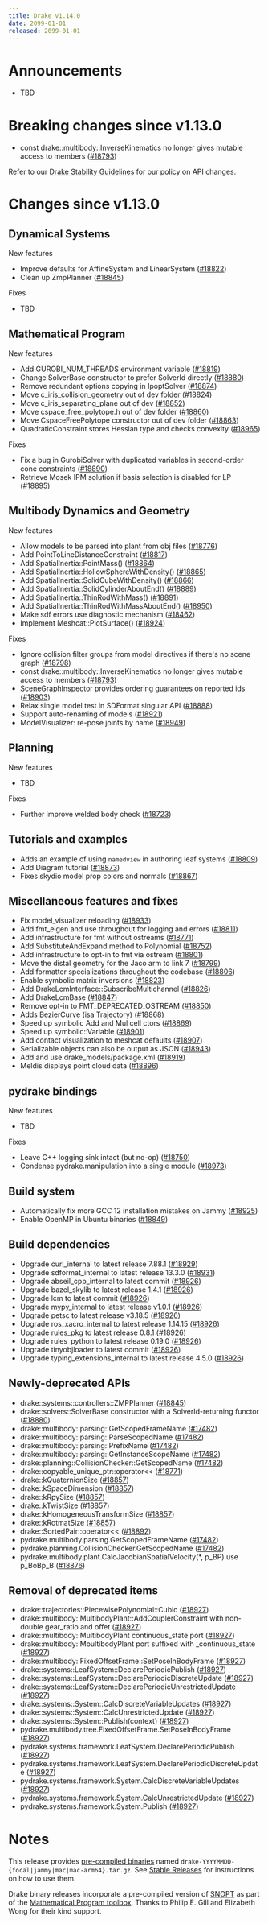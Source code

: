 ```yaml
---
title: Drake v1.14.0
date: 2099-01-01
released: 2099-01-01
---
```


# Announcements

* TBD

# Breaking changes since v1.13.0

* const drake::multibody::InverseKinematics no longer gives mutable access to members ([#18793][_#18793])


Refer to our [Drake Stability Guidelines](/stable.html) for our policy
on API changes.

# Changes since v1.13.0

## Dynamical Systems

<!-- <relnotes for systems go here> -->

New features

* Improve defaults for AffineSystem and LinearSystem ([#18822][_#18822])
* Clean up ZmpPlanner ([#18845][_#18845])

Fixes

* TBD

## Mathematical Program

<!-- <relnotes for solvers go here> -->

New features

* Add GUROBI_NUM_THREADS environment variable ([#18819][_#18819])
* Change SolverBase constructor to prefer SolverId directly ([#18880][_#18880])
* Remove redundant options copying in IpoptSolver ([#18874][_#18874])
* Move c_iris_collision_geometry out of dev folder ([#18824][_#18824])
* Move c_iris_separating_plane out of dev ([#18852][_#18852]) 
* Move cspace_free_polytope.h out of dev folder ([#18860][_#18860])
* Move CspaceFreePolytope constructor out of dev folder ([#18863][_#18863])
* QuadraticConstraint stores Hessian type and checks convexity ([#18965][_#18965])


Fixes

* Fix a bug in GurobiSolver with duplicated variables in second-order cone constraints ([#18890][_#18890])
* Retrieve Mosek IPM solution if basis selection is disabled for LP ([#18895][_#18895])

## Multibody Dynamics and Geometry

<!-- <relnotes for geometry,multibody go here> -->



New features

* Allow models to be parsed into plant from obj files ([#18776][_#18776])
* Add PointToLineDistanceConstraint ([#18817][_#18817])
* Add SpatialInertia::PointMass() ([#18864][_#18864])
* Add SpatialInertia::HollowSphereWithDensity() ([#18865][_#18865])
* Add SpatialInertia::SolidCubeWithDensity() ([#18866][_#18866])
* Add SpatialInertia::SolidCylinderAboutEnd() ([#18889][_#18889])
* Add SpatialInertia::ThinRodWithMass() ([#18891][_#18891])
* Add SpatialInertia::ThinRodWithMassAboutEnd() ([#18950][_#18950])
* Make sdf errors use diagnostic mechanism ([#18462][_#18462])
* Implement Meshcat::PlotSurface() ([#18924][_#18924])

Fixes

* Ignore collision filter groups from model directives if there's no scene graph ([#18798][_#18798])
* const drake::multibody::InverseKinematics no longer gives mutable access to members ([#18793][_#18793])
* SceneGraphInspector provides ordering guarantees on reported ids ([#18903][_#18903])
* Relax single model test in SDFormat singular API ([#18888][_#18888])
* Support auto-renaming of models ([#18921][_#18921])
* ModelVisualizer: re-pose joints by name ([#18949][_#18949])

## Planning

<!-- <relnotes for planning go here> -->


New features

* TBD

Fixes

* Further improve welded body check ([#18723][_#18723])

## Tutorials and examples

<!-- <relnotes for examples,tutorials go here> -->

* Adds an example of using `namedview` in authoring leaf systems ([#18809][_#18809])
* Add Diagram tutorial ([#18873][_#18873])
* Fixes skydio model prop colors and normals ([#18867][_#18867])

## Miscellaneous features and fixes

<!-- <relnotes for common,math,lcm,lcmtypes,manipulation,perception,visualization go here> -->

* Fix model_visualizer reloading ([#18933][_#18933])
* Add fmt_eigen and use throughout for logging and errors ([#18811][_#18811])
* Add infrastructure for fmt without ostreams ([#18771][_#18771])
* Add SubstituteAndExpand method to Polynomial ([#18752][_#18752])
* Add infrastructure to opt-in to fmt via ostream ([#18801][_#18801])
* Move the distal geometry for the Jaco arm to link 7 ([#18799][_#18799])
* Add formatter specializations throughout the codebase ([#18806][_#18806])
* Enable symbolic matrix inversions ([#18823][_#18823])
* Add DrakeLcmInterface::SubscribeMultichannel ([#18826][_#18826])
* Add DrakeLcmBase ([#18847][_#18847])
* Remove opt-in to FMT_DEPRECATED_OSTREAM ([#18850][_#18850])
* Adds BezierCurve (isa Trajectory) ([#18868][_#18868])
* Speed up symbolic Add and Mul cell ctors ([#18869][_#18869])
* Speed up symbolic::Variable ([#18901][_#18901])
* Add contact visualization to meshcat defaults ([#18907][_#18907])
* Serializable objects can also be output as JSON ([#18943][_#18943])
* Add and use drake_models/package.xml ([#18919][_#18919])
* Meldis displays point cloud data ([#18896][_#18896])


## pydrake bindings

<!-- <relnotes for bindings go here> -->


New features

* TBD

Fixes

* Leave C++ logging sink intact (but no-op) ([#18750][_#18750])
* Condense pydrake.manipulation into a single module ([#18973][_#18973])

## Build system

<!-- <relnotes for cmake,doc,setup,third_party,tools go here> -->

* Automatically fix more GCC 12 installation mistakes on Jammy ([#18925][_#18925])
* Enable OpenMP in Ubuntu binaries ([#18849][_#18849])

## Build dependencies

<!-- <relnotes for workspace go here> -->

* Upgrade curl_internal to latest release 7.88.1 ([#18929][_#18929])
* Upgrade sdformat_internal to latest release 13.3.0 ([#18931][_#18931])
* Upgrade abseil_cpp_internal to latest commit ([#18926][_#18926])
* Upgrade bazel_skylib to latest release 1.4.1 ([#18926][_#18926])
* Upgrade lcm to latest commit ([#18926][_#18926])
* Upgrade mypy_internal to latest release v1.0.1 ([#18926][_#18926])
* Upgrade petsc to latest release v3.18.5 ([#18926][_#18926])
* Upgrade ros_xacro_internal to latest release 1.14.15 ([#18926][_#18926])
* Upgrade rules_pkg to latest release 0.8.1 ([#18926][_#18926])
* Upgrade rules_python to latest release 0.19.0 ([#18926][_#18926])
* Upgrade tinyobjloader to latest commit ([#18926][_#18926])
* Upgrade typing_extensions_internal to latest release 4.5.0 ([#18926][_#18926])

## Newly-deprecated APIs

* drake::systems::controllers::ZMPPlanner ([#18845][_#18845])
* drake::solvers::SolverBase constructor with a SolverId-returning functor ([#18880][_#18880])
* drake::multibody::parsing::GetScopedFrameName ([#17482][_#17482])
* drake::multibody::parsing::ParseScopedName ([#17482][_#17482])
* drake::multibody::parsing::PrefixName ([#17482][_#17482])
* drake::multibody::parsing::GetInstanceScopeName ([#17482][_#17482])
* drake::planning::CollisionChecker::GetScopedName ([#17482][_#17482])
* drake::copyable_unique_ptr::operator<< ([#18771][_#18771]) 
* drake::kQuaternionSize ([#18857][_#18857])
* drake::kSpaceDimension ([#18857][_#18857])
* drake::kRpySize ([#18857][_#18857])
* drake::kTwistSize ([#18857][_#18857])
* drake::kHomogeneousTransformSize ([#18857][_#18857])
* drake::kRotmatSize ([#18857][_#18857])
* drake::SortedPair::operator<< ([#18892][_#18892])
* pydrake.multibody.parsing.GetScopedFrameName ([#17482][_#17482])
* pydrake.planning.CollisionChecker.GetScopedName ([#17482][_#17482])
* pydrake.multibody.plant.CalcJacobianSpatialVelocity(*, p_BP) use p_BoBp_B ([#18876][_#18876])

## Removal of deprecated items

* drake::trajectories::PiecewisePolynomial::Cubic ([#18927][_#18927])
* drake::multibody::MultibodyPlant::AddCouplerConstraint with non-double gear_ratio and offet ([#18927][_#18927])
* drake::multibody::MultibodyPlant continuous_state port ([#18927][_#18927])
* drake::multibody::MoultibodyPlant port suffixed with _continuous_state ([#18927][_#18927])
* drake::multibody::FixedOffsetFrame::SetPoseInBodyFrame ([#18927][_#18927])
* drake::systems::LeafSystem::DeclarePeriodicPublish ([#18927][_#18927])
* drake::systems::LeafSystem::DeclarePeriodicDiscreteUpdate ([#18927][_#18927])
* drake::systems::LeafSystem::DeclarePeriodicUnrestrictedUpdate ([#18927][_#18927])
* drake::systems::System::CalcDiscreteVariableUpdates ([#18927][_#18927])
* drake::systems::System::CalcUnrestrictedUpdate ([#18927][_#18927])
* drake::systems::System::Publish(context) ([#18927][_#18927])
* pydrake.multibody.tree.FixedOffsetFrame.SetPoseInBodyFrame ([#18927][_#18927])
* pydrake.systems.framework.LeafSystem.DeclarePeriodicPublish ([#18927][_#18927])
* pydrake.systems.framework.LeafSystem.DeclarePeriodicDiscreteUpdate ([#18927][_#18927])
* pydrake.systems.framework.System.CalcDiscreteVariableUpdates ([#18927][_#18927])
* pydrake.systems.framework.System.CalcUnrestrictedUpdate ([#18927][_#18927])
* pydrake.systems.framework.System.Publish ([#18927][_#18927])

# Notes


This release provides [pre-compiled binaries](https://github.com/RobotLocomotion/drake/releases/tag/v1.14.0) named
``drake-YYYYMMDD-{focal|jammy|mac|mac-arm64}.tar.gz``. See [Stable Releases](/from_binary.html#stable-releases) for instructions on how to use them.

Drake binary releases incorporate a pre-compiled version of [SNOPT](https://ccom.ucsd.edu/~optimizers/solvers/snopt/) as part of the
[Mathematical Program toolbox](https://drake.mit.edu/doxygen_cxx/group__solvers.html). Thanks to
Philip E. Gill and Elizabeth Wong for their kind support.

<!-- <begin issue links> -->
[_#17482]: https://github.com/RobotLocomotion/drake/pull/17482
[_#18462]: https://github.com/RobotLocomotion/drake/pull/18462
[_#18723]: https://github.com/RobotLocomotion/drake/pull/18723
[_#18750]: https://github.com/RobotLocomotion/drake/pull/18750
[_#18752]: https://github.com/RobotLocomotion/drake/pull/18752
[_#18771]: https://github.com/RobotLocomotion/drake/pull/18771
[_#18776]: https://github.com/RobotLocomotion/drake/pull/18776
[_#18793]: https://github.com/RobotLocomotion/drake/pull/18793
[_#18798]: https://github.com/RobotLocomotion/drake/pull/18798
[_#18799]: https://github.com/RobotLocomotion/drake/pull/18799
[_#18801]: https://github.com/RobotLocomotion/drake/pull/18801
[_#18806]: https://github.com/RobotLocomotion/drake/pull/18806
[_#18809]: https://github.com/RobotLocomotion/drake/pull/18809
[_#18811]: https://github.com/RobotLocomotion/drake/pull/18811
[_#18817]: https://github.com/RobotLocomotion/drake/pull/18817
[_#18819]: https://github.com/RobotLocomotion/drake/pull/18819
[_#18822]: https://github.com/RobotLocomotion/drake/pull/18822
[_#18823]: https://github.com/RobotLocomotion/drake/pull/18823
[_#18824]: https://github.com/RobotLocomotion/drake/pull/18824
[_#18826]: https://github.com/RobotLocomotion/drake/pull/18826
[_#18845]: https://github.com/RobotLocomotion/drake/pull/18845
[_#18847]: https://github.com/RobotLocomotion/drake/pull/18847
[_#18849]: https://github.com/RobotLocomotion/drake/pull/18849
[_#18850]: https://github.com/RobotLocomotion/drake/pull/18850
[_#18852]: https://github.com/RobotLocomotion/drake/pull/18852
[_#18857]: https://github.com/RobotLocomotion/drake/pull/18857
[_#18860]: https://github.com/RobotLocomotion/drake/pull/18860
[_#18863]: https://github.com/RobotLocomotion/drake/pull/18863
[_#18864]: https://github.com/RobotLocomotion/drake/pull/18864
[_#18865]: https://github.com/RobotLocomotion/drake/pull/18865
[_#18866]: https://github.com/RobotLocomotion/drake/pull/18866
[_#18867]: https://github.com/RobotLocomotion/drake/pull/18867
[_#18868]: https://github.com/RobotLocomotion/drake/pull/18868
[_#18869]: https://github.com/RobotLocomotion/drake/pull/18869
[_#18873]: https://github.com/RobotLocomotion/drake/pull/18873
[_#18874]: https://github.com/RobotLocomotion/drake/pull/18874
[_#18876]: https://github.com/RobotLocomotion/drake/pull/18876
[_#18880]: https://github.com/RobotLocomotion/drake/pull/18880
[_#18888]: https://github.com/RobotLocomotion/drake/pull/18888
[_#18889]: https://github.com/RobotLocomotion/drake/pull/18889
[_#18890]: https://github.com/RobotLocomotion/drake/pull/18890
[_#18891]: https://github.com/RobotLocomotion/drake/pull/18891
[_#18892]: https://github.com/RobotLocomotion/drake/pull/18892
[_#18895]: https://github.com/RobotLocomotion/drake/pull/18895
[_#18896]: https://github.com/RobotLocomotion/drake/pull/18896
[_#18901]: https://github.com/RobotLocomotion/drake/pull/18901
[_#18903]: https://github.com/RobotLocomotion/drake/pull/18903
[_#18907]: https://github.com/RobotLocomotion/drake/pull/18907
[_#18919]: https://github.com/RobotLocomotion/drake/pull/18919
[_#18921]: https://github.com/RobotLocomotion/drake/pull/18921
[_#18924]: https://github.com/RobotLocomotion/drake/pull/18924
[_#18925]: https://github.com/RobotLocomotion/drake/pull/18925
[_#18926]: https://github.com/RobotLocomotion/drake/pull/18926
[_#18927]: https://github.com/RobotLocomotion/drake/pull/18927
[_#18929]: https://github.com/RobotLocomotion/drake/pull/18929
[_#18931]: https://github.com/RobotLocomotion/drake/pull/18931
[_#18933]: https://github.com/RobotLocomotion/drake/pull/18933
[_#18943]: https://github.com/RobotLocomotion/drake/pull/18943
[_#18949]: https://github.com/RobotLocomotion/drake/pull/18949
[_#18950]: https://github.com/RobotLocomotion/drake/pull/18950
[_#18965]: https://github.com/RobotLocomotion/drake/pull/18965
[_#18973]: https://github.com/RobotLocomotion/drake/pull/18973
<!-- <end issue links> -->

<!--
  Current oldest_commit f062738a338ab26776d24c14e6d5d79b2280a79c (exclusive).
  Current newest_commit b3aea181f2a7bb9775d0aa42b3250ecea792d762 (inclusive).
-->
